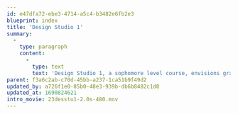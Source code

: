 ```yaml
---
id: e47dfa72-ebe3-4714-a5c4-b3482e6fb2e3
blueprint: index
title: 'Design Studio 1'
summary:
  -
    type: paragraph
    content:
      -
        type: text
        text: 'Design Studio 1, a sophomore level course, envisions graphic designers as inquirers, observers, poets, editors, curators, analysts, researchers, commentators, and critics. It encourages students to experiment, discover, and play with the tools, materials, and processes of design toward self-directed ends.'
parent: f3a6c2ab-c70d-45bb-a237-1ca51b9f49d2
updated_by: a726f1e0-85b0-48e3-939b-db6b8482c1d0
updated_at: 1690824621
intro_movie: 23desstu1-2.0s-480.mov
---
```

